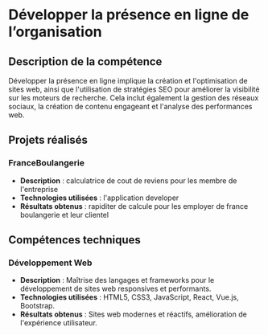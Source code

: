 # Développer la présence en ligne de l’organisation

## Description de la compétence
Développer la présence en ligne implique la création et l'optimisation de sites web, ainsi que l'utilisation de stratégies SEO pour améliorer la visibilité sur les moteurs de recherche. Cela inclut également la gestion des réseaux sociaux, la création de contenu engageant et l'analyse des performances web.

## Projets réalisés

### FranceBoulangerie
- **Description** : calculatrice de cout de reviens pour les membre de l'entreprise
- **Technologies utilisées** : l'application developer
- **Résultats obtenus** : rapiditer de calcule pour les employer de france boulangerie et leur clientel

## Compétences techniques

### Développement Web
- **Description** : Maîtrise des langages et frameworks pour le développement de sites web responsives et performants.
- **Technologies utilisées** : HTML5, CSS3, JavaScript, React, Vue.js, Bootstrap.
- **Résultats obtenus** : Sites web modernes et réactifs, amélioration de l'expérience utilisateur.

